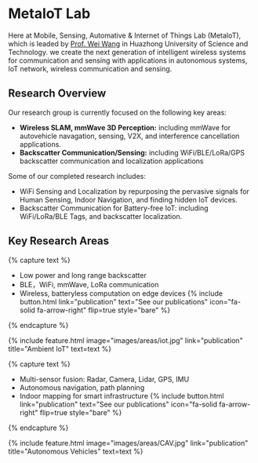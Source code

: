 ---
---

# MetaIoT Lab
Here at Mobile, Sensing, Automative & Internet of Things Lab (MetaIoT), which is leaded by [Prof. Wei Wang](https://metaiot.group/) in Huazhong University of Science and Technology. we create the next generation of intelligent wireless systems for communication and sensing with applications in autonomous systems, IoT network, wireless communication and sensing.

## Research Overview
Our research group is currently focused on the following key areas: 
- **Wireless SLAM, mmWave 3D Perception:** including mmWave for autovehicle navagation, sensing, V2X, and interference cancellation applications.
- **Backscatter Communication/Sensing:** including WiFi/BLE/LoRa/GPS backscatter communication and localization applications

Some of our completed research includes:
- WiFi Sensing and Localization by repurposing the pervasive signals for Human Sensing, Indoor Navigation, and finding hidden IoT devices.
- Backscatter Communication for Battery-free IoT: including WiFi/LoRa/BLE Tags, and backscatter localization.



## Key Research Areas

{% capture text %}

- Low power and long range backscatter
- BLE，WiFi, mmWave, LoRa communication
- Wireless, batteryless computation on edge devices
{%
  include button.html
  link="publication"
  text="See our publications"
  icon="fa-solid fa-arrow-right"
  flip=true
  style="bare"
%}

{% endcapture %}

{%
  include feature.html
  image="images/areas/iot.jpg"
  link="publication"
  title="Ambient loT"
  text=text
%}



{% capture text %}
- Multi-sensor fusion: Radar, Camera, Lidar, GPS, IMU
- Autonomous navigation, path planning
- Indoor mapping for smart infrastructure
{%
  include button.html
  link="publication"
  text="See our publications"
  icon="fa-solid fa-arrow-right"
  flip=true
  style="bare"
%}

{% endcapture %}

{%
  include feature.html
  image="images/areas/CAV.jpg"
  link="publication"
  title="Autonomous Vehicles"
  text=text
%}
